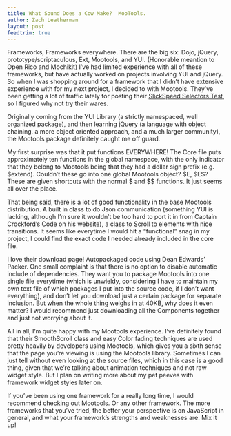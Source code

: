 ```yaml
---
title: What Sound Does a Cow Make?  MooTools.
author: Zach Leatherman
layout: post
feedtrim: true
---
```


Frameworks, Frameworks everywhere. There are the big six: Dojo, jQuery, prototype/scriptaculous, Ext, Mootools, and YUI. (Honorable meantion to Open Rico and Mochikit) I’ve had limited experience with all of these frameworks, but have actually worked on projects involving YUI and jQuery. So when I was shopping around for a framework that I didn’t have extensive experience with for my next project, I decided to with Mootools. They’ve been getting a lot of traffic lately for posting their [SlickSpeed Selectors Test][1], so I figured why not try their wares.

 [1]: http://mootools.net/slickspeed/

Originally coming from the YUI Library (a strictly namespaced, well organized package), and then learning jQuery (a language with object chaining, a more object oriented approach, and a much larger community), the Mootools package definitely caught me off guard.

My first surprise was that it put functions EVERYWHERE! The Core file puts approximately ten functions in the global namespace, with the only indicator that they belong to Mootools being that they had a dollar sign prefix (e.g. $extend). Couldn’t these go into one global Mootools object? $E, $ES? These are given shortcuts with the normal $ and $$ functions. It just seems all over the place.

That being said, there is a lot of good functionality in the base Mootools distribution. A built in class to do Json communication (something YUI is lacking, although I’m sure it wouldn’t be too hard to port it in from Captain Crockford’s Code on his website), a class to Scroll to elements with nice transitions. It seems like everytime I would hit a “functional” snag in my project, I could find the exact code I needed already included in the core file.

I love their download page! Autopackaged code using Dean Edwards’ Packer. One small complaint is that there is no option to disable automatic include of dependencies. They want you to package Mootools into one single file everytime (which is unwieldy, considering I have to maintain my own text file of which packages I put into the source code, if I don’t want everything), and don’t let you download just a certain package for separate inclusion. But when the whole thing weighs in at 40KB, why does it even matter? I would recommend just downloading all the Components together and just not worrying about it.

All in all, I’m quite happy with my Mootools experience. I’ve definitely found that their SmoothScroll class and easy Color fading techniques are used pretty heavily by developers using Mootools, which gives you a sixth sense that the page you’re viewing is using the Mootools library. Sometimes I can just tell without even looking at the source files, which in this case is a good thing, given that we’re talking about animation techniques and not raw widget style. But I plan on writing more about my pet peeves with framework widget styles later on.

If you’ve been using one framework for a really long time, I would recommend checking out Mootools. Or any other framework. The more frameworks that you’ve tried, the better your perspective is on JavaScript in general, and what your framework’s strengths and weaknesses are. Mix it up!
